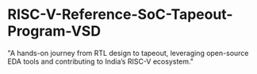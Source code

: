# RISC-V-Reference-SoC-Tapeout-Program-VSD
"A hands-on journey from RTL design to tapeout, leveraging open-source EDA tools and contributing to India’s RISC-V ecosystem."
